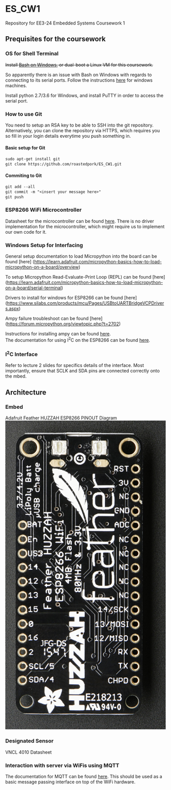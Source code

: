 # ES_CW1
Repository for EE3-24 Embedded Systems Coursework 1

## Prequisites for the coursework

### OS for Shell Terminal

~~Install [Bash on Windows](http://www.howtogeek.com/249966/how-to-install-and-use-the-linux-bash-shell-on-windows-10/), or dual-boot a Linux VM for this coursework.~~

So apparently there is an issue with Bash on Windows with regards to connecting to its serial ports.
Follow the instructions [here](https://learn.adafruit.com/adafruit-feather-huzzah-esp8266/overview) for windows machines.

Install python 2.7/3.6 for Windows, and install PuTTY in order to access the serial port.

### How to use Git
You need to setup an RSA key to be able to SSH into the git repository. 
Alternatively, you can clone the repository via HTTPS, which requires you so fill in your login details everytime you push something in.

#### Basic setup for Git 
```
sudo apt-get install git
git clone https://github.com/roastedpork/ES_CW1.git
```

#### Commiting to Git
```
git add --all
git commit -m "<insert your message here>"
git push
```

### ESP8266 WiFi Microcontroller
Datasheet for the microcontroller can be found [here](http://download.arduino.org/products/UNOWIFI/0A-ESP8266-Datasheet-EN-v4.3.pdf). 
There is no driver implementation for the microcontroller, which might require us to implement our own code for it. 

### Windows Setup for Interfacing
General setup documentation to load Micropython into the board can be found [here] (https://learn.adafruit.com/micropython-basics-how-to-load-micropython-on-a-board/overview) 

To setup Micropython Read-Evaluate-Print Loop (REPL) can be found [here] (https://learn.adafruit.com/micropython-basics-how-to-load-micropython-on-a-board/serial-terminal) 

Drivers to install for windows for ESP8266 can be found [here] (https://www.silabs.com/products/mcu/Pages/USBtoUARTBridgeVCPDrivers.aspx)

Ampy failure troubleshoot can be found [here] (https://forum.micropython.org/viewtopic.php?t=2702) 

Instructions for installing ampy can be found [here](https://github.com/adafruit/ampy).  
The documentation for using I<sup>2</sup>C on the ESP8266 can be found [here](http://docs.micropython.org/en/latest/esp8266/library/machine.I2C.html). 

### I<sup>2</sup>C Interface
Refer to lecture 2 slides for specifics details of the interface. 
Most importantly, ensure that SCLK and SDA pins are connected correctly onto the mbed. 

## Architecture

### Embed 
Adafruit Feather HUZZAH ESP8266 PINOUT Diagram
![Figure1-1 Embed Pinout](images/adafruit_products_pinbottom.jpg)


### Designated Sensor
VNCL 4010 Datasheet

### Interaction with server via WiFis using MQTT
The documentation for MQTT can be found [here](https://github.com/mqtt/mqtt.github.io). 
This should be used as a basic message passing interface on top of the WiFi hardware.



